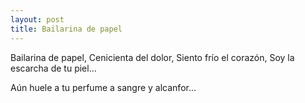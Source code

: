 ```yaml
---
layout: post
title: Bailarina de papel
---
```

Bailarina de papel,
Cenicienta del dolor,
Siento frío el corazón,
Soy la escarcha de tu piel...

Aún huele a tu perfume a sangre y alcanfor...
